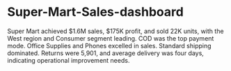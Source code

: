 # Super-Mart-Sales-dashboard
Super Mart achieved $1.6M sales, $175K profit, and sold 22K units, with the West region and Consumer segment leading. COD was the top payment mode. Office Supplies and Phones excelled in sales. Standard shipping dominated. Returns were 5,901, and average delivery was four days, indicating operational improvement needs.
